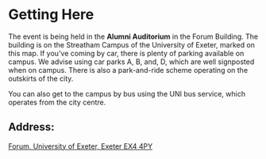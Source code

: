 # Getting Here

The event is being held in the **Alumni Auditorium** in the Forum Building. The building is on the Streatham Campus of the University of Exeter, marked on this map. 
If you've coming by car, there is plenty of parking available on campus. We advise using car parks A, B, and, D, which are well signposted when on campus. There is also a park-and-ride scheme operating on the outskirts of the city. 

You can also get to the campus by bus using the UNI bus service, which operates from the city centre. 

## Address:
[
Forum,
University of Exeter, 
Exeter EX4 4PY
](https://goo.gl/maps/LDod8nXXiZJKoR1bA)